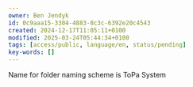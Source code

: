```yaml
---
owner: Ben Jendyk
id: 0c9aaa15-3304-4883-8c3c-6392e20c4543
created: 2024-12-17T11:05:11+0100
modified: 2025-03-24T05:44:34+0100
tags: [access/public, language/en, status/pending]
key-words: []
---
```


Name for folder naming scheme is ToPa System